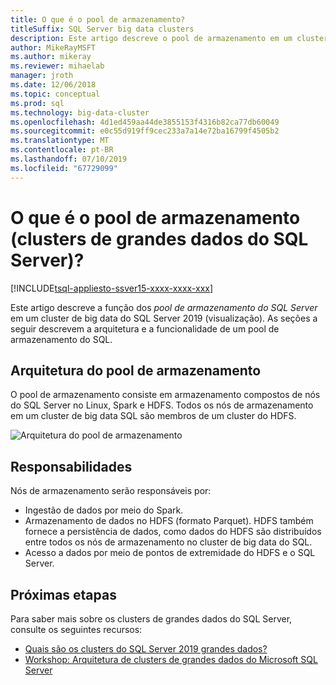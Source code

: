 ```yaml
---
title: O que é o pool de armazenamento?
titleSuffix: SQL Server big data clusters
description: Este artigo descreve o pool de armazenamento em um cluster de big data do SQL Server de 2019.
author: MikeRayMSFT
ms.author: mikeray
ms.reviewer: mihaelab
manager: jroth
ms.date: 12/06/2018
ms.topic: conceptual
ms.prod: sql
ms.technology: big-data-cluster
ms.openlocfilehash: 4d1ed459aa44de3855153f4316b82ca77db60049
ms.sourcegitcommit: e0c55d919ff9cec233a7a14e72ba16799f4505b2
ms.translationtype: MT
ms.contentlocale: pt-BR
ms.lasthandoff: 07/10/2019
ms.locfileid: "67729099"
---
```

# <a name="what-is-the-storage-pool-sql-server-big-data-clusters"></a>O que é o pool de armazenamento (clusters de grandes dados do SQL Server)?

[!INCLUDE[tsql-appliesto-ssver15-xxxx-xxxx-xxx](../includes/tsql-appliesto-ssver15-xxxx-xxxx-xxx.md)]

Este artigo descreve a função dos *pool de armazenamento do SQL Server* em um cluster de big data do SQL Server 2019 (visualização). As seções a seguir descrevem a arquitetura e a funcionalidade de um pool de armazenamento do SQL.

## <a name="storage-pool-architecture"></a>Arquitetura do pool de armazenamento

O pool de armazenamento consiste em armazenamento compostos de nós do SQL Server no Linux, Spark e HDFS. Todos os nós de armazenamento em um cluster de big data SQL são membros de um cluster do HDFS.

![Arquitetura do pool de armazenamento](media/concept-storage-pool/scale-big-data-on-demand.png)

## <a name="responsibilities"></a>Responsabilidades

Nós de armazenamento serão responsáveis por:

- Ingestão de dados por meio do Spark.
- Armazenamento de dados no HDFS (formato Parquet). HDFS também fornece a persistência de dados, como dados do HDFS são distribuídos entre todos os nós de armazenamento no cluster de big data do SQL.
- Acesso a dados por meio de pontos de extremidade do HDFS e o SQL Server.

## <a name="next-steps"></a>Próximas etapas

Para saber mais sobre os clusters de grandes dados do SQL Server, consulte os seguintes recursos:

- [Quais são os clusters do SQL Server 2019 grandes dados?](big-data-cluster-overview.md)
- [Workshop: Arquitetura de clusters de grandes dados do Microsoft SQL Server](https://github.com/Microsoft/sqlworkshops/tree/master/sqlserver2019bigdataclusters)
